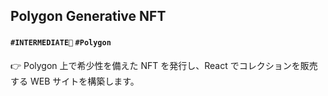 ## Polygon Generative NFT

#### `#INTERMEDIATE🐥` `#Polygon` 

👉 Polygon 上で希少性を備えた NFT を発行し、React でコレクションを販売する WEB サイトを構築します。
